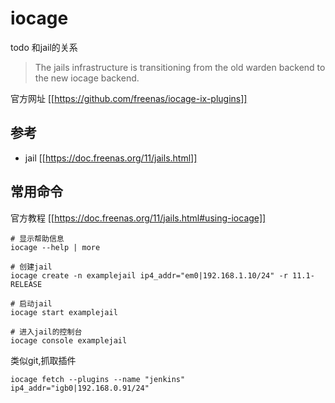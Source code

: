 # iocage

todo 和jail的关系

> The jails infrastructure is transitioning from the old warden backend to the new iocage backend.

官方网址 [[https://github.com/freenas/iocage-ix-plugins]]

## 参考

* jail [[https://doc.freenas.org/11/jails.html]]


## 常用命令

官方教程 [[https://doc.freenas.org/11/jails.html#using-iocage]]

```
# 显示帮助信息
iocage --help | more

# 创建jail
iocage create -n examplejail ip4_addr="em0|192.168.1.10/24" -r 11.1-RELEASE

# 启动jail
iocage start examplejail

# 进入jail的控制台
iocage console examplejail
```

类似git,抓取插件

```
iocage fetch --plugins --name "jenkins" ip4_addr="igb0|192.168.0.91/24"
```